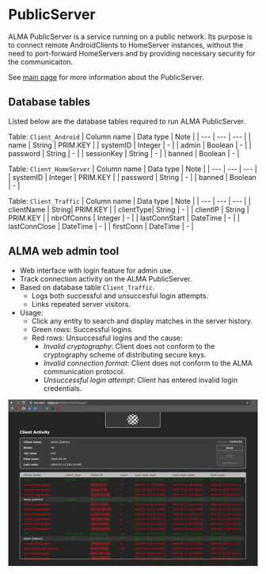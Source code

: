 # PublicServer

ALMA PublicServer is a service running on a public network. Its purpose is to connect remote AndroidClients to HomeServer instances, without the need to port-forward HomeServers and by providing necessary security for the communicaiton. 

See [main page](https://github.com/AntonGrn/home-auto-ALMA-v2.0#publicserver-remotely-accessible) for more information about the PublicServer.

## Database tables
Listed below are the database tables required to run ALMA PublicServer.

Table: `Client_Android`
| Column name | Data type | Note |
| --- | --- | --- |
| name | String | PRIM.KEY |
| systemID | Integer | - |
| admin | Boolean | - |
| password | String | - |
| sessionKey | String | - |
| banned | Boolean | - |

Table: `Client_HomeServer`
| Column name | Data type | Note |
| --- | --- | --- |
| systemID | Integer | PRIM.KEY |
| password | String | - |
| banned | Boolean | - |

Table: `Client_Traffic`
| Column name | Data type | Note |
| --- | --- | --- |
| clientName | String| PRIM.KEY |
| clientType| String | - |
| clientIP | String | PRIM.KEY |
| nbrOfConns | Integer | - |
| lastConnStart | DateTime | - |
| lastConnClose | DateTime | - |
| firstConn | DateTime | - |

## ALMA web admin tool
* Web interface with login feature for admin use.
* Track connection activity on the ALMA PublicServer.
* Based on database table `Client_Traffic`.
  * Logs both successful and unsuccesful login attempts.
  * Links repeated server visitors.
* Usage:
  * Click any entity to search and display matches in the server history.
  * Green rows: Successful logins.
  * Red rows: Unsuccessful logins and the cause:
    * *Invalid cryptography*: Client does not conform to the cryptography scheme of distributing secure keys.
    * *Invalid connection format*: Client does not conform to the ALMA communication protocol.
    * *Unsuccessful login attempt*: Client has entered invalid login credentials.

<img src="./images/web_admin_activity.png">
